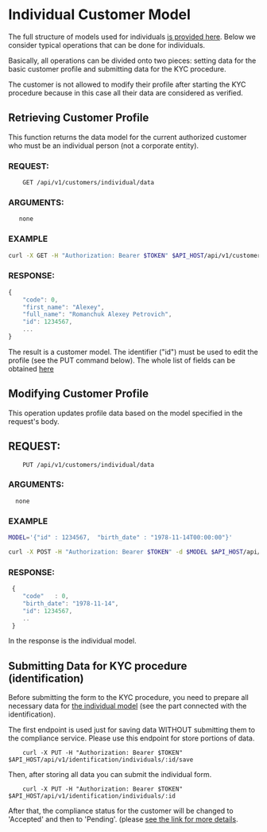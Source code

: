 # Individual Customer Model

The full structure of models used for individuals [is provided here](../models/individual.md).
Below we consider typical operations that can be done for individuals.

Basically, all operations can be divided onto two pieces: setting data for the basic customer profile
and submitting data for the KYC procedure.

The customer is not allowed to modify their profile after starting the KYC procedure because in this case
all their data are considered as verified.


## Retrieving Customer Profile

This function returns the data model for the current authorized customer who must be an individual person (not a 
corporate entity).

### REQUEST:
```
    GET /api/v1/customers/individual/data
```
### ARGUMENTS:
       none
### EXAMPLE

```bash
curl -X GET -H "Authorization: Bearer $TOKEN" $API_HOST/api/v1/customers/individual/data
```
 
### RESPONSE:

```javascript
{
    "code": 0,
    "first_name": "Alexey",
    "full_name": "Romanchuk Alexey Petrovich",
    "id": 1234567,
    ...
}
```

The result is a customer model. The identifier ("id") must be used to edit the profile (see the PUT command below).
The whole list of fields can be obtained [here](../models/individual.md) 


## Modifying Customer Profile

This operation updates profile data based on the model specified in the request's body. 

## REQUEST:
```
    PUT /api/v1/customers/individual/data
```    
### ARGUMENTS:
      none
### EXAMPLE

```bash
MODEL='{"id" : 1234567,  "birth_date" : "1978-11-14T00:00:00"}'

curl -X POST -H "Authorization: Bearer $TOKEN" -d $MODEL $API_HOST/api/v1/customers/individual/data
```

### RESPONSE:

```javascript
 {
    "code"   : 0,
    "birth_date": "1978-11-14",
    "id": 1234567,
    ..
 }
```

In the response is the individual model.

## Submitting Data for KYC procedure (identification)

Before submitting the form to the KYC procedure, you need to prepare all necessary data for
[the individual model](../models/individual.md) (see the part connected with the identification).

The first endpoint is used just for saving data WITHOUT submitting them to the compliance service. Please
use this endpoint for store portions of data.

```
    curl -X PUT -H "Authorization: Bearer $TOKEN" $API_HOST/api/v1/identification/individuals/:id/save
```

Then, after storing all data you can submit the individual form.

```
    curl -X PUT -H "Authorization: Bearer $TOKEN" $API_HOST/api/v1/identification/individuals/:id
```

After that, the compliance status for the customer will be changed to 'Accepted' and then to 'Pending'.
(please [see the link for more details](../models/customer.md).

